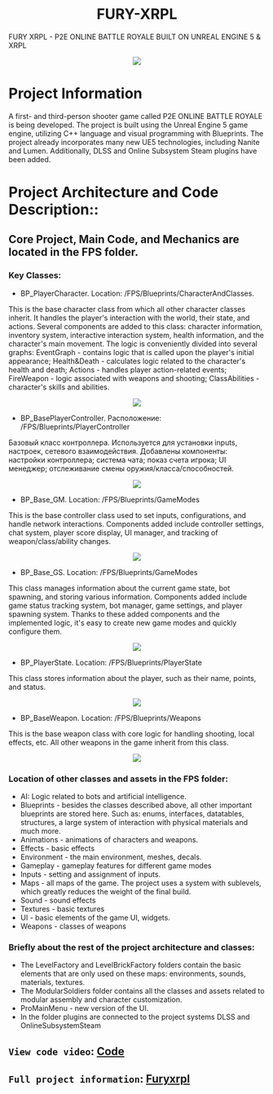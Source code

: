 <h1 align="center">
  FURY-XRPL 
</h1>
FURY XRPL - P2E ONLINE BATTLE ROYALE BUILT ON UNREAL ENGINE 5 &amp; XRPL
</p>
<p align="center">
 <img src="https://raw.githubusercontent.com/VO-GAMES/FURY-XRPL/main/Splash.bmp">
  <br />
  </p>

# Project Information
A first- and third-person shooter game called P2E ONLINE BATTLE ROYALE is being developed. The project is built using the Unreal Engine 5 game engine, utilizing C++ language and visual programming with Blueprints. The project already incorporates many new UE5 technologies, including Nanite and Lumen. Additionally, DLSS and Online Subsystem Steam plugins have been added.

# Project Architecture and Code Description::
## Core Project, Main Code, and Mechanics are located in the FPS folder.   
### Key Classes:
 - BP_PlayerCharacter. Location: /FPS/Blueprints/CharacterAndClasses. 

This is the base character class from which all other character classes inherit. It handles the player's interaction with the world, their state, and actions. Several components are added to this class: character information, inventory system, interactive interaction system, health information, and the character's main movement. The logic is conveniently divided into several graphs: EventGraph - contains logic that is called upon the player's initial appearance; Health&Death - calculates logic related to the character's health and death; Actions - handles player action-related events; FireWeapon - logic associated with weapons and shooting; ClassAbilities - character's skills and abilities.      
</p>
<p align="center">
 <img src="https://github.com/VO-GAMES/FURY-XRPL/blob/main/Images/Player.png">
  <br />
  </p>
 
 - BP_BasePlayerController. Расположение: /FPS/Blueprints/PlayerController

Базовый класс контроллера. Используется для установки inputs, настроек, сетевого взаимодействия. Добавлены компоненты: настройки контроллера; система чата; показ счета игрока; UI менеджер; отслеживание смены оружия/класса/способностей. 
</p>
<p align="center">
 <img src="https://github.com/VO-GAMES/FURY-XRPL/blob/main/Images/PC.png">
  <br />
  </p>
  
 - BP_Base_GM. Location: /FPS/Blueprints/GameModes

This is the base controller class used to set inputs, configurations, and handle network interactions. Components added include controller settings, chat system, player score display, UI manager, and tracking of weapon/class/ability changes.   
</p>
<p align="center">
 <img src="https://github.com/VO-GAMES/FURY-XRPL/blob/main/Images/GM.png">
  <br />
  </p>
  
 - BP_Base_GS. Location: /FPS/Blueprints/GameModes

This class manages information about the current game state, bot spawning, and storing various information. Components added include game status tracking system, bot manager, game settings, and player spawning system. Thanks to these added components and the implemented logic, it's easy to create new game modes and quickly configure them.    
</p>
<p align="center">
 <img src="https://github.com/VO-GAMES/FURY-XRPL/blob/main/Images/GS.png">
  <br />
  </p>

  - BP_PlayerState. Location: /FPS/Blueprints/PlayerState

This class stores information about the player, such as their name, points, and status.
<p align="center">
 <img src="https://github.com/VO-GAMES/FURY-XRPL/blob/main/Images/PS.png">
  <br />
  </p>

  - BP_BaseWeapon. Location: /FPS/Blueprints/Weapons

This is the base weapon class with core logic for handling shooting, local effects, etc. All other weapons in the game inherit from this class.
<p align="center">
 <img src="https://github.com/VO-GAMES/FURY-XRPL/blob/main/Images/Weapon.png">
  <br />
  </p>

### Location of other classes and assets in the FPS folder:
- AI: Logic related to bots and artificial intelligence.
- Blueprints - besides the classes described above, all other important blueprints are stored here. Such as: enums, interfaces, datatables, structures, a large system of interaction with physical materials and much more.
- Animations - animations of characters and weapons.
- Effects - basic effects
- Environment - the main environment, meshes, decals.
- Gameplay - gameplay features for different game modes
- Inputs - setting and assignment of inputs.
- Maps - all maps of the game. The project uses a system with sublevels, which greatly reduces the weight of the final build.
- Sound - sound effects
- Textures - basic textures
- UI - basic elements of the game UI, widgets.
- Weapons - classes of weapons
### Briefly about the rest of the project architecture and classes:
- The LevelFactory and LevelBrickFactory folders contain the basic elements that are only used on these maps: environments, sounds, materials, 
textures.
- The ModularSoldiers folder contains all the classes and assets related to modular assembly and character customization.  
- ProMainMenu - new version of the UI.
- In the folder plugins are connected to the project systems DLSS and OnlineSubsystemSteam

## `View code video`: [Code](https://www.youtube.com/watch?v=3_MN6-e5yfY)
## `Full project information`: [Furyxrpl](https://furyxrpl.com/)
